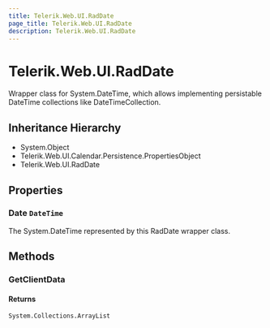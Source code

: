 ```yaml
---
title: Telerik.Web.UI.RadDate
page_title: Telerik.Web.UI.RadDate
description: Telerik.Web.UI.RadDate
---
```


# Telerik.Web.UI.RadDate

Wrapper class for System.DateTime, which allows implementing persistable DateTime collections
            like DateTimeCollection.

## Inheritance Hierarchy

* System.Object
* Telerik.Web.UI.Calendar.Persistence.PropertiesObject
* Telerik.Web.UI.RadDate

## Properties

###  Date `DateTime`

The System.DateTime represented by this RadDate wrapper class.

## Methods

###  GetClientData

#### Returns

`System.Collections.ArrayList` 

